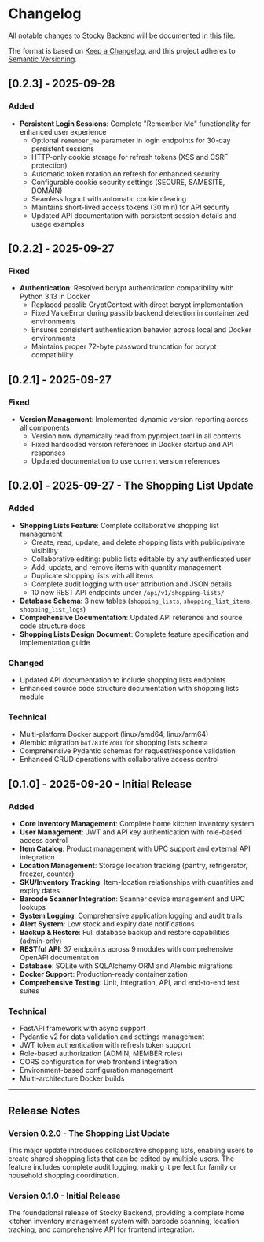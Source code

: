# Changelog

All notable changes to Stocky Backend will be documented in this file.

The format is based on [Keep a Changelog](https://keepachangelog.com/en/1.0.0/),
and this project adheres to [Semantic Versioning](https://semver.org/spec/v2.0.0.html).

## [0.2.3] - 2025-09-28

### Added
- **Persistent Login Sessions**: Complete "Remember Me" functionality for enhanced user experience
  - Optional `remember_me` parameter in login endpoints for 30-day persistent sessions
  - HTTP-only cookie storage for refresh tokens (XSS and CSRF protection)
  - Automatic token rotation on refresh for enhanced security
  - Configurable cookie security settings (SECURE, SAMESITE, DOMAIN)
  - Seamless logout with automatic cookie clearing
  - Maintains short-lived access tokens (30 min) for API security
  - Updated API documentation with persistent session details and usage examples

## [0.2.2] - 2025-09-27

### Fixed
- **Authentication**: Resolved bcrypt authentication compatibility with Python 3.13 in Docker
  - Replaced passlib CryptContext with direct bcrypt implementation
  - Fixed ValueError during passlib backend detection in containerized environments
  - Ensures consistent authentication behavior across local and Docker environments
  - Maintains proper 72-byte password truncation for bcrypt compatibility

## [0.2.1] - 2025-09-27

### Fixed
- **Version Management**: Implemented dynamic version reporting across all components
  - Version now dynamically read from pyproject.toml in all contexts
  - Fixed hardcoded version references in Docker startup and API responses
  - Updated documentation to use current version references

## [0.2.0] - 2025-09-27 - The Shopping List Update

### Added
- **Shopping Lists Feature**: Complete collaborative shopping list management
  - Create, read, update, and delete shopping lists with public/private visibility
  - Collaborative editing: public lists editable by any authenticated user
  - Add, update, and remove items with quantity management
  - Duplicate shopping lists with all items
  - Complete audit logging with user attribution and JSON details
  - 10 new REST API endpoints under `/api/v1/shopping-lists/`
- **Database Schema**: 3 new tables (`shopping_lists`, `shopping_list_items`, `shopping_list_logs`)
- **Comprehensive Documentation**: Updated API reference and source code structure docs
- **Shopping Lists Design Document**: Complete feature specification and implementation guide

### Changed
- Updated API documentation to include shopping lists endpoints
- Enhanced source code structure documentation with shopping lists module

### Technical
- Multi-platform Docker support (linux/amd64, linux/arm64)
- Alembic migration `b4f781f67c01` for shopping lists schema
- Comprehensive Pydantic schemas for request/response validation
- Enhanced CRUD operations with collaborative access control

## [0.1.0] - 2025-09-20 - Initial Release

### Added
- **Core Inventory Management**: Complete home kitchen inventory system
- **User Management**: JWT and API key authentication with role-based access control
- **Item Catalog**: Product management with UPC support and external API integration
- **Location Management**: Storage location tracking (pantry, refrigerator, freezer, counter)
- **SKU/Inventory Tracking**: Item-location relationships with quantities and expiry dates
- **Barcode Scanner Integration**: Scanner device management and UPC lookups
- **System Logging**: Comprehensive application logging and audit trails
- **Alert System**: Low stock and expiry date notifications
- **Backup & Restore**: Full database backup and restore capabilities (admin-only)
- **RESTful API**: 37 endpoints across 9 modules with comprehensive OpenAPI documentation
- **Database**: SQLite with SQLAlchemy ORM and Alembic migrations
- **Docker Support**: Production-ready containerization
- **Comprehensive Testing**: Unit, integration, API, and end-to-end test suites

### Technical
- FastAPI framework with async support
- Pydantic v2 for data validation and settings management
- JWT token authentication with refresh token support
- Role-based authorization (ADMIN, MEMBER roles)
- CORS configuration for web frontend integration
- Environment-based configuration management
- Multi-architecture Docker builds

---

## Release Notes

### Version 0.2.0 - The Shopping List Update
This major update introduces collaborative shopping lists, enabling users to create shared shopping lists that can be edited by multiple users. The feature includes complete audit logging, making it perfect for family or household shopping coordination.

### Version 0.1.0 - Initial Release  
The foundational release of Stocky Backend, providing a complete home kitchen inventory management system with barcode scanning, location tracking, and comprehensive API for frontend integration.